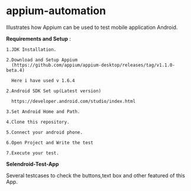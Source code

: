 # appium-automation
Illustrates how Appium can be used to test mobile application Android.

  **Requirements and Setup** :
  
    1.JDK Installation.
    
    2.Download and Setup Appium 
      (https://github.com/appium/appium-desktop/releases/tag/v1.1.0-beta.4)
    
      Here i have used v 1.6.4
      
    2.Android SDK Set up(Latest version)
    
      https://developer.android.com/studio/index.html
      
    3.Set Android Home and Path.
    
    4.Clone this repository.
    
    5.Connect your android phone.
    
    6.Open Project and Write the test

    7.Execute your test.


**Selendroid-Test-App**
  
  Several testcases to check the buttons,text box and other featured of this App.
